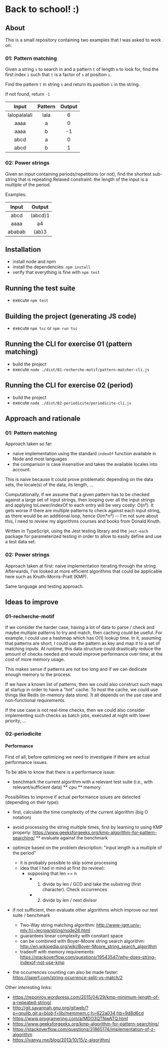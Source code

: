 # Back to school! :)

## About
This is a small repository containing two examples that I was asked to work on:

### 01: Pattern matching

Given a string `s` to search in and a pattern `t` of length `m` to look for, find the first index `i` such that `t` is a factor of `s` at position `i`.

Find the pattern `t` in string `s` and return its position `i` in the string.

If not found, return `-1`

| Input | Pattern | Output |
| :-----: | :------: | :------: |
| lalopalalali | lala | 6 |
| aaaa | a | 0 |
| aaaa | b | -1 |
| abcd | a | 0 |
| abcd | b | 1 | 

### 02: Power strings
Given an input containing periods/repetitions (or not), find the shortest sub-string that is repeating
Relaxed constraint: the length of the input is a multiple of the period.

Examples:

| Input | Output |
| :-----: | :------: |
| abcd | (abcd)1 |
| aaaa | a4 |
| ababab | (ab)3 |

## Installation
* install node and npm
* install the dependencies: `npm install`
* verify that everything is fine with `npm test`

## Running the test suite
* execute `npm test`

## Building the project (generating JS code)
* execute `npm tsc` or `npm run tsc`

## Running the CLI for exercise 01 (pattern matching)
* build the project
* execute `node ./dist/01-recherche-motif/pattern-matcher-cli.js`

## Running the CLI for exercise 02 (period)
* build the project
* execute `node ./dist/02-periodicite/periodicite-cli.js`

## Approach and rationale

### 01: Pattern matching
Approach taken so far:
* naive implementation using the standard `indexOf` function available in Node and most languages
* the comparison is case insensitive and takes the available locales into account.

This is naive because it could prove problematic depending on the data sets, the locale(s) of the data, its length, ...

Computationally, if we assume that a given pattern has to be checked against a large set of input strings, then looping over all the input strings and applying toLower/indexOf to each entry will be very costly: O(n²). It gets worse if there are multiple patterns to check against each input string, as there would be an additional loop, hence O(m*n²) -- I'm not sure about this, I need to review my algorithms courses and books from Donald Knuth.

Written in TypeScript, using the Jest testing library and the `jest-each` package for parameterized testing in order to allow to easily define and use a test data set.

### 02: Power strings
Approach taken at first: naive implementation iterating through the string.
Afterwards, I've looked at more efficient algorithms that could be applicable here such as Knuth-Morris-Pratt (KMP).

Same language and testing approach.

## Ideas to improve

### 01-recherche-motif

If we consider the harder case, having a lot of data to parse / check and maybe multiple patterns to try and match, then caching could be useful. For example, I could use a hashmap which has O(1) lookup time. In it, assuming that patterns are short, I could use the pattern as key and map it to a set of matching inputs. At runtime, this data structure could drastically reduce the amount of checks needed and would improve performance over time, at the cost of more memory usage.

This makes sense if patterns are not too long and if we can dedicate enough memory to the process.

If we have a known list of patterns, then we could also construct such maps at startup in order to have a "hot" cache. To host the cache, we could use things like Redis (in-memory data store). It all depends on the use case and non-functional requirements.

If the use case is not real-time checks, then we could also consider implementing such checks as batch jobs, executed at night with lower priority, ...

### 02-periodicite

#### Performance

First of all, before optimizing we need to investigate if there are actual performance issues.

To be able to know that there is a performance issue:
* benchmark the current algorithm with a relevant test suite (i.e., with relevant/sufficient data)
** cpu
** memory

Possibilities to improve if actual performance issues are detected (depending on their type):
* first, calculate the time complexity of the current algorithm (big O notation)
* avoid processing the string multiple times, first by learning to using KMP properly: https://www.geeksforgeeks.org/kmp-algorithm-for-pattern-searching/
** evaluate against the benchmark
* optimize based on the problem description: "input length is a multiple of the period"
  * it is probably possible to skip some processing
  * idea that I had in mind at first (to review):
    * supposing that len == n
      * 1) divide by len / GCD and take the substring (first character). Check occurrences
      * 2) divide by len / next divisor
      
* if not sufficient, then evaluate other algorithms which improve our test suite / benchmark
  * Two-Way string matching algorithm: http://www-igm.univ-mlv.fr/~lecroq/string/node26.html
  * guarantees linear complexity with constant space
  * can be combined with Boyer-Moore string search algorithm: http://en.wikipedia.org/wiki/Boyer-Moore_string_search_algorithm
  * tradeoff with memory requirements: https://stackoverflow.com/questions/19543547/why-does-string-indexof-not-use-kmp
* the occurrences counting can also be made faster: https://jsperf.com/string-ocurrence-split-vs-match/2

Other interesting links:
* https://reponroy.wordpress.com/2015/04/29/kmp-minimum-length-of-a-repeated-string/
* http://git.savannah.gnu.org/gitweb/?p=gnulib.git;a=blob;f=lib/memmem.c;h=622a034;hb=9d8d6cd
* https://www.programering.com/a/MDO3QTNwATQ.html
* https://www.geeksforgeeks.org/kmp-algorithm-for-pattern-searching/
* https://stackoverflow.com/questions/31865174/implementation-of-z-algorithm
* https://ivanyu.me/blog/2013/10/15/z-algorithm/
